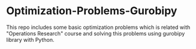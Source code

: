 # Optimization-Problems-Gurobipy
This repo includes some basic optimization problems which is related with "Operations Research" course and solving this problems using gurobipy library with Python. 
